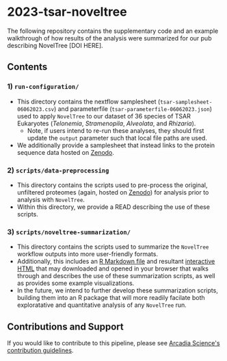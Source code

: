# 2023-tsar-noveltree
The following repository contains the supplementary code and an example walkthrough of how results of the analysis were summarized for our pub describing NovelTree [DOI HERE].  

## Contents
### 1) `run-configuration/`  
  - This directory contains the nextflow samplesheet (`tsar-samplesheet-06062023.csv`) and parameterfile (`tsar-parameterfile-06062023.json`) used to apply `NovelTree` to our dataset of 36 species of TSAR Eukaryotes (*Telonemia*, *Stramenopila*, *Alveolata*, and *Rhizaria*).  
    - Note, if users intend to re-run these analyses, they should first update the `output` parameter such that local file paths are used.  
  - We additionally provide a samplesheet that instead links to the protein sequence data hosted on [Zenodo](https://zenodo.org/record/8237421).  

### 2) `scripts/data-preprocessing`  
  - This directory contains the scripts used to pre-process the original, unfiltered proteomes (again, hosted on [Zenodo](https://zenodo.org/record/8237421)) for analysis prior to analysis with `NovelTree`.  
  - Within this directory, we provide a READ describing the use of these scripts.  

### 3) `scripts/noveltree-summarization/`  
  - This directory contains the scripts used to summarize the `NovelTree` workflow outputs into more user-friendly formats.  
  - Additionally, this includes an [R Markdown file](./scripts/noveltree-results-summary.Rmd) and resultant [interactive HTML]((./scripts/noveltree-results-summary.html)) that may downloaded and opened in your browser that walks through and describes the use of these summarization scripts, as well as provides some example visualizations. 
  - In the future, we intend to further develop these summarization scripts, building them into an R package that will more readily facilate both exploratative and quantitative analysis of any `NovelTree` run. 

## Contributions and Support

If you would like to contribute to this pipeline, please see [Arcadia Science's contribution guidelines](https://github.com/Arcadia-Science/arcadia-software-handbook/blob/main/guides-and-standards/guide-credit-for-contributions.md).
